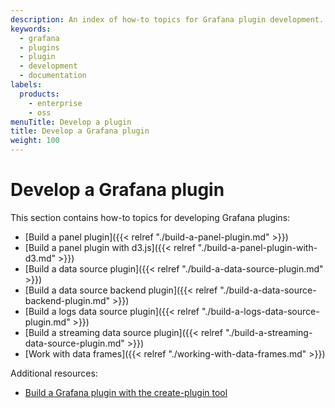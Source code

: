 ```yaml
---
description: An index of how-to topics for Grafana plugin development.
keywords:
  - grafana
  - plugins
  - plugin
  - development
  - documentation
labels:
  products:
    - enterprise
    - oss
menuTitle: Develop a plugin
title: Develop a Grafana plugin
weight: 100
---
```


# Develop a Grafana plugin

This section contains how-to topics for developing Grafana plugins:

- [Build a panel plugin]({{< relref "./build-a-panel-plugin.md" >}})
- [Build a panel plugin with d3.js]({{< relref "./build-a-panel-plugin-with-d3.md" >}})
- [Build a data source plugin]({{< relref "./build-a-data-source-plugin.md" >}})
- [Build a data source backend plugin]({{< relref "./build-a-data-source-backend-plugin.md" >}})
- [Build a logs data source plugin]({{< relref "./build-a-logs-data-source-plugin.md" >}})
- [Build a streaming data source plugin]({{< relref "./build-a-streaming-data-source-plugin.md" >}})
- [Work with data frames]({{< relref "./working-with-data-frames.md" >}})

Additional resources:

- [Build a Grafana plugin with the create-plugin tool](https://grafana.github.io/plugin-tools/docs/getting-started/creating-a-plugin)
